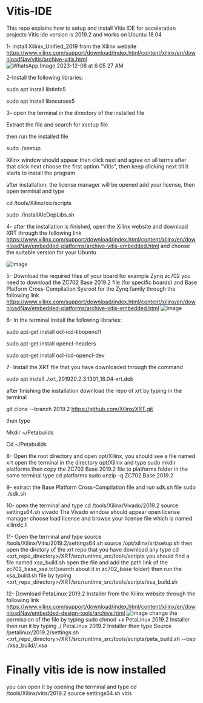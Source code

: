 # Vitis-IDE
This repo explains how to setup and install Vitis IDE for acceleration projects 
Vitis ide version is 2019.2 and works on Ubuntu 18.04

1- install Xilinix_Unified_2019 from the Xilinx website 
https://www.xilinx.com/support/download/index.html/content/xilinx/en/downloadNav/vitis/archive-vitis.html 
![WhatsApp Image 2023-12-08 at 6 05 27 AM](https://github.com/Bassam-Kobasy/Vitis-IDE/assets/103467132/f07c75bf-95c4-4f51-88a6-40b366bcf1c7)

2-Install the following libraries:

sudo apt install libtinfo5

sudo apt install libncurses5

3- open the terminal in the directory of the installed file 

Extract the file and search for xsetup file

then run the installed file

sudo ./xsetup

Xilinx window should appear then click next and agree on all terms after that click next choose the first option "Vitis", then keep clicking next till it starts to install the program 

after installation, the license manager will be opened 
add your license, then open terminal and type

cd /tools/Xilinx/xic/scripts

sudo ./installAIeDepLibs.sh

4- after the installation is finished, open the Xilinx website and download XRT through the following link
https://www.xilinx.com/support/download/index.html/content/xilinx/en/downloadNav/embedded-platforms/archive-vitis-embedded.html 
and choose the suitable version for your Ubuntu 

![image](https://github.com/Bassam-Kobasy/Vitis-IDE/assets/103467132/19b949ba-28c8-4a95-8d17-ccf1d0577a26)

5- Download the required files of your board for example Zynq zc702
you need to download  the ZC702 Base 2019.2 file (for specific boards) and  Base Platform Cross-Compilation Sysroot for the Zynq family through the following link 
https://www.xilinx.com/support/download/index.html/content/xilinx/en/downloadNav/embedded-platforms/archive-vitis-embedded.html
![image](https://github.com/Bassam-Kobasy/Vitis-IDE/assets/103467132/a5ee890a-66e1-46bc-b7fa-51f204bb9ca0)

6- In the terminal install the following libraries:

sudo apt-get install ocl-icd-libopencl1

sudo apt-get install opencl-headers

sudo apt-get install ocl-icd-opencl-dev

7- Install the XRT file that you have downloaded through the command

sudo apt install ./xrt_201920.2.3.1301_18.04-xrt.deb

after finishing the installation download the repo of xrt by typing in the terminal 

git clone --branch 2019.2 https://github.com/Xilinx/XRT.git 

then type 

Mkdir ~/Petabuilds

Cd ~/Petabuilds

8- Open the root directory and open opt/Xilinx, you should see a file named xrt 
open the terminal in the directory opt/Xilinx and type 
sudo mkdir platforms
then copy the  ZC702 Base 2019.2 file to platforms folder 
in the same terminal type 
cd platforms 
sudo unzip -q  ZC702 Base 2019.2

9- extract the Base Platform Cross-Compilation file and run sdk.sh file 
sudo ./sdk.sh

10- open the terminal and type 
cd /tools/Xilinx/Vivado/2019.2
source settings64.sh 
vivado
The Vivado window should appear 
open license manager choose load license and browse your license file which is named xilinxlc.li

11- Open the terminal and type 
source /tools/Xilinx/Vitis/2019.2/settings64.sh
source /opt/xilinx/xrt/setup.sh
then open the dirctory of the xrt repo that you have download any type 
cd <xrt_repo_directory>/XRT/src/runtime_src/tools/scripts 
you should find a file named xsa_build.sh
open the file and add the path link of the zc702_base_xsa.tcl(search about it in zc702_base folder)
then run the xsa_build.sh file by typing 
<xrt_repo_directory>/XRT/src/runtime_src/tools/scripts/xsa_build.sh 

12- Download  PetaLinux 2019.2 Installer from the Xilinx website through the following link
https://www.xilinx.com/support/download/index.html/content/xilinx/en/downloadNav/embedded-design-tools/archive.html
![image](https://github.com/Bassam-Kobasy/Vitis-IDE/assets/103467132/7938b202-063c-4409-8611-289eec70ad52)
change the permission of the file by typing 
sudo chmod +x  PetaLinux 2019.2 Installer
then run it by typing 
./ PetaLinux 2019.2 Installer
then type 
Source /petalinux/2019.2/settings.sh
<xrt_repo_directory>/XRT/src/runtime_src/tools/scripts/peta_build.sh --bsp
./xsa_build/<platform name>/<platform name>.xsa

# Finally vitis ide is now installed 
you can open it by opening the terminal and type 
cd /tools/Xilinx/vitis/2019.2
source settings64.sh 
vitis


